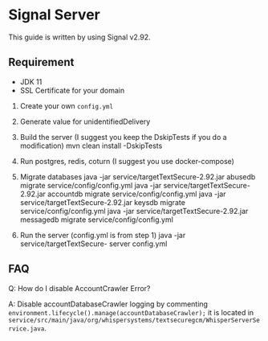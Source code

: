 # Signal Server
This guide is written by using Signal v2.92.

## Requirement
* JDK 11
* SSL Certificate for your domain

1. Create your own `config.yml`

2. Generate value for unidentifiedDelivery

3.	Build the server (I suggest you keep the DskipTests if you do a modification)
mvn clean install -DskipTests

4.	Run postgres, redis, coturn (I suggest you use docker-compose)

5.	Migrate databases
java -jar service/targetTextSecure-2.92.jar abusedb migrate service/config/config.yml
java -jar service/targetTextSecure-2.92.jar accountdb migrate service/config/config.yml
java -jar service/targetTextSecure-2.92.jar keysdb migrate service/config/config.yml
java -jar service/targetTextSecure-2.92.jar messagedb migrate service/config/config.yml

6.	Run the server (config.yml is from step 1)
java -jar service/targetTextSecure-<Version> server config.yml

## FAQ
Q: How do I disable AccountCrawler Error?

A: Disable accountDatabaseCrawler logging by commenting `environment.lifecycle().manage(accountDatabaseCrawler);` it is located in `service/src/main/java/org/whispersystems/textsecuregcm/WhisperServerService.java`.
